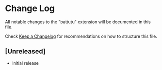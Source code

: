 # Change Log

All notable changes to the "battutu" extension will be documented in this file.

Check [Keep a Changelog](http://keepachangelog.com/) for recommendations on how to structure this file.

## [Unreleased]

- Initial release
